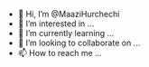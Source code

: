 - 👋 Hi, I’m @MaaziHurchechi
- 👀 I’m interested in ...
- 🌱 I’m currently learning ...
- 💞️ I’m looking to collaborate on ...
- 📫 How to reach me ...

<!---
MaaziHurchechi/MaaziHurchechi is a ✨ special ✨ repository because its `README.md` (this file) appears on your GitHub profile.
You can click the Preview link to take a look at your changes.
--->
